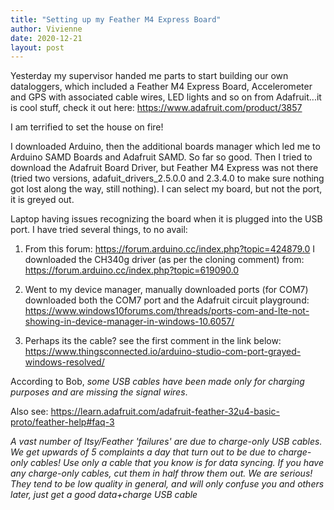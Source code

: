 ```yaml
---
title: "Setting up my Feather M4 Express Board"
author: Vivienne
date: 2020-12-21
layout: post
---
```


Yesterday my supervisor handed me parts to start building our own dataloggers, which included a Feather M4 Express Board, Accelerometer and GPS with associated cable wires, LED lights and so on from Adafruit...it is cool stuff, check it out here: https://www.adafruit.com/product/3857

I am terrified to set the house on fire!

I downloaded Arduino, then the additional boards manager which led me to Arduino SAMD Boards and Adafruit SAMD. So far so good. Then I tried to download the Adafruit Board Driver, but Feather M4 Express was not there (tried two versions, adafuit_drivers_2.5.0.0 and 2.3.4.0 to make sure nothing got lost along the way, still nothing). I can select my board, but not the port, it is greyed out.

Laptop having issues recognizing the board when it is plugged into the USB port. I have tried several things, to no avail:
1. From this forum: https://forum.arduino.cc/index.php?topic=424879.0 
I downloaded the CH340g driver (as per the cloning comment) from: https://forum.arduino.cc/index.php?topic=619090.0

2. Went to my device manager, manually downloaded ports (for COM7) downloaded both the COM7 port and the Adafruit circuit playground:
https://www.windows10forums.com/threads/ports-com-and-lte-not-showing-in-device-manager-in-windows-10.6057/

3. Perhaps its the cable? see the first comment in the link below:
https://www.thingsconnected.io/arduino-studio-com-port-grayed-windows-resolved/

According to Bob, *some USB cables have been made only for charging purposes and are missing the signal wires*.

Also see:
https://learn.adafruit.com/adafruit-feather-32u4-basic-proto/feather-help#faq-3

*A vast number of Itsy/Feather 'failures' are due to charge-only USB cables. We get upwards of 5 complaints a day that turn out to be due to charge-only cables! 
Use only a cable that you know is for data syncing. If you have any charge-only cables, cut them in half throw them out. We are serious! They tend to be low quality in general, and will only confuse you and others later, just get a good data+charge USB cable*
